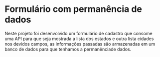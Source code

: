 # Formulário com permanência de dados

Neste projeto foi desenvolvido um formulário de cadastro que consome uma API para que seja mostrada a lista dos estados e outra lista cidades nos devidos campos, as informações passadas são armazenadas em um banco de dados para que tenhamos a permanênciade dados.
